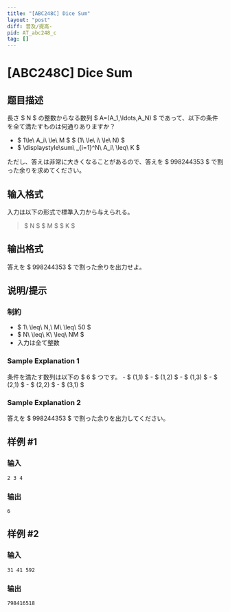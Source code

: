 ```yaml
---
title: "[ABC248C] Dice Sum"
layout: "post"
diff: 普及/提高-
pid: AT_abc248_c
tag: []
---
```


# [ABC248C] Dice Sum

## 题目描述

[problemUrl]: https://atcoder.jp/contests/abc248/tasks/abc248_c

長さ $ N $ の整数からなる数列 $ A=(A_1,\ldots,A_N) $ であって、以下の条件を全て満たすものは何通りありますか？

- $ 1\le\ A_i\ \le\ M $ $ (1\ \le\ i\ \le\ N) $
- $ \displaystyle\sum\ _{i=1}^N\ A_i\ \leq\ K $

ただし、答えは非常に大きくなることがあるので、答えを $ 998244353 $ で割った余りを求めてください。

## 输入格式

入力は以下の形式で標準入力から与えられる。

> $ N $ $ M $ $ K $

## 输出格式

答えを $ 998244353 $ で割った余りを出力せよ。

## 说明/提示

### 制約

- $ 1\ \leq\ N,\ M\ \leq\ 50 $
- $ N\ \leq\ K\ \leq\ NM $
- 入力は全て整数

### Sample Explanation 1

条件を満たす数列は以下の $ 6 $ つです。 - $ (1,1) $ - $ (1,2) $ - $ (1,3) $ - $ (2,1) $ - $ (2,2) $ - $ (3,1) $

### Sample Explanation 2

答えを $ 998244353 $ で割った余りを出力してください。

## 样例 #1

### 输入

```
2 3 4
```

### 输出

```
6
```

## 样例 #2

### 输入

```
31 41 592
```

### 输出

```
798416518
```

